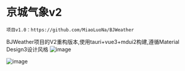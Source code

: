 # 京城气象v2

	项目v1.0：https://github.com/MiaoLuoNa/BJWeather
BJWeather项目的V2重构版本,使用tauri+vue3+mdui2构建,遵循Material Design3设计风格
![image](https://github.com/MiaoLuoNa/beijing-weather-v2/assets/62191675/67445602-f623-4af6-8bf9-c198963c8f62)

![image](https://github.com/MiaoLuoNa/beijing-weather-v2/assets/62191675/b307ea62-5a10-4717-99a6-759b8f6fc4eb)

